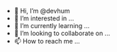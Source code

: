 - 👋 Hi, I’m @devhum
- 👀 I’m interested in ...
- 🌱 I’m currently learning ...
- 💞️ I’m looking to collaborate on ...
- 📫 How to reach me ...

<!---
devhum/devhum is a ✨ special ✨ repository because its `README.md` (this file) appears on your GitHub profile.
You can click the Preview link to take a look at your changes.
--->
